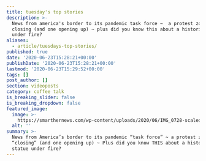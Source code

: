 ```yaml
---
title: tuesday's top stories
description: >-
  News from america's border to its pandemic task force ~  a protest zone
  closing (and one opening up) ~ plus did you know this about a historic statue
  under fire?
aliases:
  - article/tuesdays-top-stories/
published: true
date: '2020-06-23T15:28:21+00:00'
publishDate: '2020-06-23T15:28:21+00:00'
lastmod: '2020-06-23T15:29:52+00:00'
tags: []
post_author: []
section: videoposts
category: coffee talk
is_breaking_slider: false
is_breaking_dropdown: false
featured_image:
  image: >-
    https://smarthernews.com/wp-content/uploads/2020/06/IMG_0728-scaled-e1592926152696-933x1024.jpg
  alt: ''
summary: >-
  News from America’s border to its pandemic “task force” ~ a protest zone
  “closing” (and one opening up) ~ Plus did you know THIS about a historic
  statue under fire?
---
```

